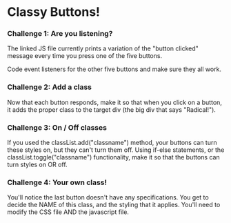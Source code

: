 # Classy Buttons!

### Challenge 1: Are you listening?

The linked JS file currently prints a variation of the "button clicked" message every time you press one of the five buttons.

Code event listeners for the other five buttons and make sure they all work. 

### Challenge 2: Add a class

Now that each button responds, make it so that when you click on a button, it adds the proper class to the target div (the big div that says "Radical!"). 

### Challenge 3: On / Off classes

If you used the classList.add("classname") method, your buttons can turn these styles on, but they can't turn them off. Using if-else statements, or the classList.toggle("classname") functionality, make it so that the buttons can turn styles on OR off. 

### Challenge 4: Your own class!

You'll notice the last button doesn't have any specifications. You get to decide the NAME of this class, and the styling that it applies. You'll need to modify the CSS file AND the javascript file. 
